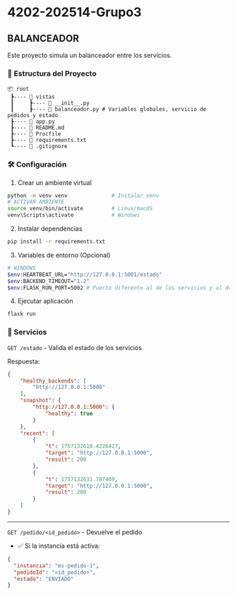 # 4202-202514-Grupo3

## BALANCEADOR

Este proyecto simula un balanceador entre los servicios.

###  📁 Estructura del Proyecto

```
📦 root
 ┣---- 📂 vistas
 ┃     ┣---- 📜 __init__.py
 ┃     ┣---- 📜 balanceador.py # Variables globales, servicio de pedidos y estado
 ┣---- 📜 app.py
 ┣---- 📜 README.md
 ┣---- 📜 Procfile
 ┣---- 📜 requirements.txt
 ┗---- 📜 .gitignore
```

### 🛠️ Configuración

1. Crear un ambiente virtual 
```bash
python -m venv venv              # Instalar venv
# ACTIVAR AMBIENTE
source venv/bin/activate         # Linux/macOS
venv\Scripts\activate            # Windows
```

2. Instalar dependencias

```bash
pip install -r requirements.txt
```

3. Variables de entorno (Opcional)
```bash
# WINDOWS
$env:HEARTBEAT_URL="http://127.0.0.1:5001/estado"
$env:BACKEND_TIMEOUT="1.2"
$env:FLASK_RUN_PORT=5002 # Puerto diferente al de los servicios y al del monitor
```

4. Ejecutar aplicación
```bash
flask run
```

### 🚀 Servicios

`GET /estado` - Valida el estado de los servicios

Respuesta:
```json
{
    "healthy_backends": [
        "http://127.0.0.1:5000"
    ],
    "snapshot": {
        "http://127.0.0.1:5000": {
            "healthy": true
        }
    },
    "recent": [
        {
            "t": 1757132618.4226427,
            "target": "http://127.0.0.1:5000",
            "result": 200
        },
        {
            "t": 1757132631.787409,
            "target": "http://127.0.0.1:5000",
            "result": 200
        }
    ]
}
```

---

`GET /pedido/<id_pedido>` - Devuelve el pedido

- ✅ Si la instancia está activa:
```json
{
  "instancia": "ms-pedido-1",
  "pedidoId": "<id_pedido>",
  "estado": "ENVIADO"
}
```